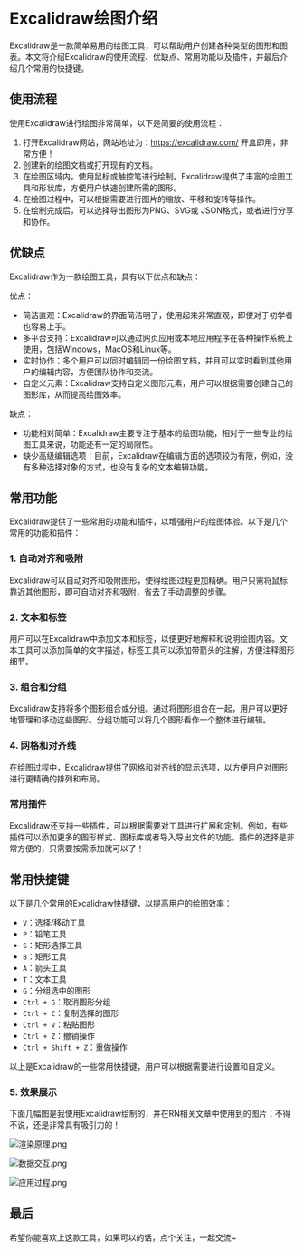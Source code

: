 # Excalidraw绘图介绍

Excalidraw是一款简单易用的绘图工具，可以帮助用户创建各种类型的图形和图表。本文将介绍Excalidraw的使用流程、优缺点、常用功能以及插件，并最后介绍几个常用的快捷键。

## 使用流程

使用Excalidraw进行绘图非常简单，以下是简要的使用流程：

1. 打开Excalidraw网站，网站地址为：https://excalidraw.com/ 开盒即用，非常方便！
2. 创建新的绘图文档或打开现有的文档。
3. 在绘图区域内，使用鼠标或触控笔进行绘制。Excalidraw提供了丰富的绘图工具和形状库，方便用户快速创建所需的图形。
4. 在绘图过程中，可以根据需要进行图片的缩放、平移和旋转等操作。
5. 在绘制完成后，可以选择导出图形为PNG、SVG或 JSON格式，或者进行分享和协作。

## 优缺点

Excalidraw作为一款绘图工具，具有以下优点和缺点：

优点：
- 简洁直观：Excalidraw的界面简洁明了，使用起来非常直观，即使对于初学者也容易上手。
- 多平台支持：Excalidraw可以通过网页应用或本地应用程序在各种操作系统上使用，包括Windows，MacOS和Linux等。
- 实时协作：多个用户可以同时编辑同一份绘图文档，并且可以实时看到其他用户的编辑内容，方便团队协作和交流。
- 自定义元素：Excalidraw支持自定义图形元素，用户可以根据需要创建自己的图形库，从而提高绘图效率。

缺点：
- 功能相对简单：Excalidraw主要专注于基本的绘图功能，相对于一些专业的绘图工具来说，功能还有一定的局限性。
- 缺少高级编辑选项：目前，Excalidraw在编辑方面的选项较为有限，例如，没有多种选择对象的方式，也没有复杂的文本编辑功能。

## 常用功能

Excalidraw提供了一些常用的功能和插件，以增强用户的绘图体验。以下是几个常用的功能和插件：

### 1. 自动对齐和吸附

Excalidraw可以自动对齐和吸附图形，使得绘图过程更加精确。用户只需将鼠标靠近其他图形，即可自动对齐和吸附，省去了手动调整的步骤。

### 2. 文本和标签

用户可以在Excalidraw中添加文本和标签，以便更好地解释和说明绘图内容。文本工具可以添加简单的文字描述，标签工具可以添加带箭头的注解，方便注释图形细节。

### 3. 组合和分组

Excalidraw支持将多个图形组合或分组。通过将图形组合在一起，用户可以更好地管理和移动这些图形。分组功能可以将几个图形看作一个整体进行编辑。

### 4. 网格和对齐线

在绘图过程中，Excalidraw提供了网格和对齐线的显示选项，以方便用户对图形进行更精确的排列和布局。

### 常用插件

Excalidraw还支持一些插件，可以根据需要对工具进行扩展和定制。例如，有些插件可以添加更多的图形样式、图标库或者导入导出文件的功能。插件的选择是非常方便的，只需要按需添加就可以了！

## 常用快捷键

以下是几个常用的Excalidraw快捷键，以提高用户的绘图效率：

- `V`：选择/移动工具
- `P`：铅笔工具
- `S`：矩形选择工具
- `B`：矩形工具
- `A`：箭头工具
- `T`：文本工具
- `G`：分组选中的图形
- `Ctrl + G`：取消图形分组
- `Ctrl + C`：复制选择的图形
- `Ctrl + V`：粘贴图形
- `Ctrl + Z`：撤销操作
- `Ctrl + Shift + Z`：重做操作

以上是Excalidraw的一些常用快捷键，用户可以根据需要进行设置和自定义。

### 5. 效果展示
下面几幅图是我使用Excalidraw绘制的，并在RN相关文章中使用到的图片；不得不说，还是非常具有吸引力的！

![渲染原理.png](https://p9-juejin.byteimg.com/tos-cn-i-k3u1fbpfcp/60a2c61da8b743ce8633f5e026e4b922~tplv-k3u1fbpfcp-jj-mark:0:0:0:0:q75.image#?w=1698&h=599&s=95296&e=png&b=ffefdd)


![数据交互.png](https://p1-juejin.byteimg.com/tos-cn-i-k3u1fbpfcp/913c7572699a47bda6b003c4b9df23af~tplv-k3u1fbpfcp-jj-mark:0:0:0:0:q75.image#?w=2273&h=1124&s=231966&e=png&b=fffbe7)


![应用过程.png](https://p9-juejin.byteimg.com/tos-cn-i-k3u1fbpfcp/94927a300f8449b69116738f8d1d731e~tplv-k3u1fbpfcp-jj-mark:0:0:0:0:q75.image#?w=1537&h=1268&s=181756&e=png&b=ece0d9)
## 最后
希望你能喜欢上这款工具，如果可以的话，点个关注，一起交流~